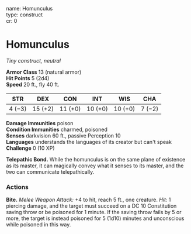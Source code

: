name: Homunculus    
type: construct    
cr: 0

# Homunculus 
_Tiny construct, neutral_

**Armor Class** 13 (natural armor)    
**Hit Points** 5 (2d4)    
**Speed** 20 ft., fly 40 ft.

| STR     | DEX     | CON     | INT     | WIS     | CHA     |
|---------|---------|---------|---------|---------|---------|
| 4 (−3)  | 15 (+2) | 11 (+0) | 10 (+0) | 10 (+0) | 7 (−2)  |

**Damage Immunities** poison    
**Condition Immunities** charmed, poisoned    
**Senses** darkvision 60 ft., passive Perception 10    
**Languages** understands the languages of its creator but can't speak    
**Challenge** 0 (10 XP)

**Telepathic Bond.** While the homunculus is on the same plane of existence as its master, it can magically convey what it senses to its master, and the two can communicate telepathically.

### Actions
**Bite.** _Melee Weapon Attack:_ +4 to hit, reach 5 ft., one creature. _Hit:_ 1 piercing damage, and the target must succeed on a DC 10 Constitution saving throw or be poisoned for 1 minute. If the saving throw fails by 5 or more, the target is instead poisoned for 5 (1d10) minutes and unconscious while poisoned in this way.    